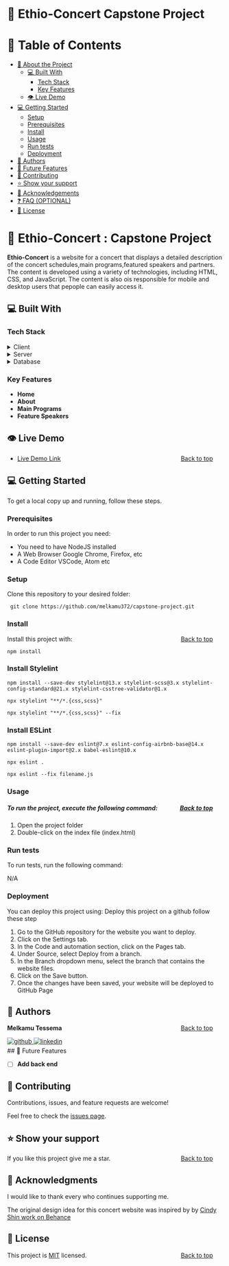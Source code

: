 <a name="readme-top"></a>

<div align="">
 <h1> 🎯  Ethio-Concert Capstone Project</h1>
</div>

# 📗 Table of Contents

- [📖 About the Project](#about-project)
  - [💻  Built With](#built-with)
    - [Tech Stack](#tech-stack)
    - [Key Features](#key-features)
  - [👁 Live Demo](#live-demo)
- [💻 Getting Started](#getting-started)
  - [Setup](#setup)
  - [Prerequisites](#prerequisites)
  - [Install](#install)
  - [Usage](#usage)
  - [Run tests](#run-tests)
  - [Deployment](#deployment)
- [👥 Authors](#authors)
- [🔭 Future Features](#future-features)
- [🤝 Contributing](#contributing)
- [⭐️ Show your support](#support)
- [🙏 Acknowledgements](#acknowledgements)
- [❓ FAQ (OPTIONAL)](#faq)
- [📝 License](#license)

 #   🎯 Ethio-Concert : Capstone Project <a name="about-project"></a>

**Ethio-Concert**  is a website for a concert that displays a detailed description of the concert schedules,main programs,featured speakers and partners.
The content is developed using a variety of technologies, including HTML, CSS, and JavaScript. The content is also ois responsible for mobile and desktop users that pepople can easily access it.

## 💻 Built With <a name="built-with"></a>

### Tech Stack <a name="tech-stack"></a>

<details>
  <summary>Client</summary>
  <ul>
    <li><a href="https://developer.mozilla.org/en-US/docs/Web/HTML">HTML</a></li>
    <li><a href="https://developer.mozilla.org/en-US/docs/Web/CSS">CSS</a></li>
    <li><a href="https://developer.mozilla.org/en-US/docs/Web/javascript">javascript</a></li>
  </ul>
</details>

<details>
  <summary>Server</summary>
  <ul>
    <li>N/A</li>
  </ul>
</details>

<details>
<summary>Database</summary>
  <ul>
    <li>N/A</li>
  </ul>
</details>

### Key Features <a name="key-features"></a>

- **Home**
- **About**
- **Main Programs**
- **Feature Speakers**
## 👁 Live Demo <a name="live-demo"></a>

- [Live Demo Link](https://melkamu372.github.io/capstone-project/)  <a style="float: right;margin-right:1.5rem" href="#readme-top">Back to top</a>

## 💻 Getting Started <a name="getting-started"></a>

To get a local copy up and running, follow these steps.

### Prerequisites

In order to run this project you need:

- You need to have NodeJS installed
- A Web Browser Google Chrome, Firefox, etc
- A Code Editor VSCode, Atom etc 

### Setup

Clone this repository to your desired folder:

```
 git clone https://github.com/melkamu372/capstone-project.git
```
 
### Install

Install this project with: <a style="float: right;margin-right:1.5rem" href="#readme-top">Back to top</a>

```
npm install
```
### Install  Stylelint
```
npm install --save-dev stylelint@13.x stylelint-scss@3.x stylelint-config-standard@21.x stylelint-csstree-validator@1.x
````

```
npx stylelint "**/*.{css,scss}"
```

```
npx stylelint "**/*.{css,scss}" --fix
```
### Install ESLint
```
npm install --save-dev eslint@7.x eslint-config-airbnb-base@14.x eslint-plugin-import@2.x babel-eslint@10.x
```
```
npx eslint .
```
```
npx eslint --fix filename.js
```
### Usage     

##### To run the project, execute the following command:  <a style="float: right;margin-right:1.5rem" href="#readme-top">Back to top</a>

1. Open the project folder 
2. Double-click on the index file (index.html)

### Run tests

To run tests, run the following command:

N/A

### Deployment

You can deploy this project using: Deploy this project on a github follow these step

1. Go to the GitHub repository for the website you want to deploy.
2. Click on the Settings tab.
3. In the Code and automation section, click on the Pages tab.
4. Under Source, select Deploy from a branch.
5. In the Branch dropdown menu, select the branch that contains the website files.
6. Click on the Save button.
7. Once the changes have been saved, your website will be deployed to GitHub Page

## 👥 Authors <a name="authors"></a>

  **Melkamu Tessema**  <a style="float: right;margin-right:1.5rem" href="#readme-top">Back to top</a>

<div align="">
<a href="https://github.com/https://github.com/melkamu372" target="_blank">
<img src=https://img.shields.io/badge/github-%2324292e.svg?&style=for-the-badge&logo=github&logoColor=white alt=github style="margin-bottom: 5px;" />
</a>
<a href="https://linkedin.com/in/https://www.linkedin.com/in/melkamu372/" target="_blank">
<img src=https://img.shields.io/badge/linkedin-%231E77B5.svg?&style=for-the-badge&logo=linkedin&logoColor=white alt=linkedin style="margin-bottom: 5px;" />
</a>  
</div> 
## 🔭 Future Features <a name="future-features"></a>

- [ ] **Add back end**



## 🤝 Contributing <a name="contributing"></a>

Contributions, issues, and feature requests are welcome!

Feel free to check the [issues page](../../issues/).



## ⭐️ Show your support <a name="support"></a>

If you like this project give me a star. <a style="float: right;margin-right:1.5rem" href="#readme-top">Back to top</a>

## 🙏 Acknowledgments <a name="acknowledgements"></a>
I would like to thank every who continues supporting me.

The original design idea for this concert website was inspired by by <a href="https://www.behance.net/adagio07"> Cindy Shin work on Behance</a> 


## 📝 License <a name="license"></a>

This project is [MIT](./MIT.md) licensed. <a style="float: right;margin-right:1.5rem" href="#readme-top">Back to top</a>